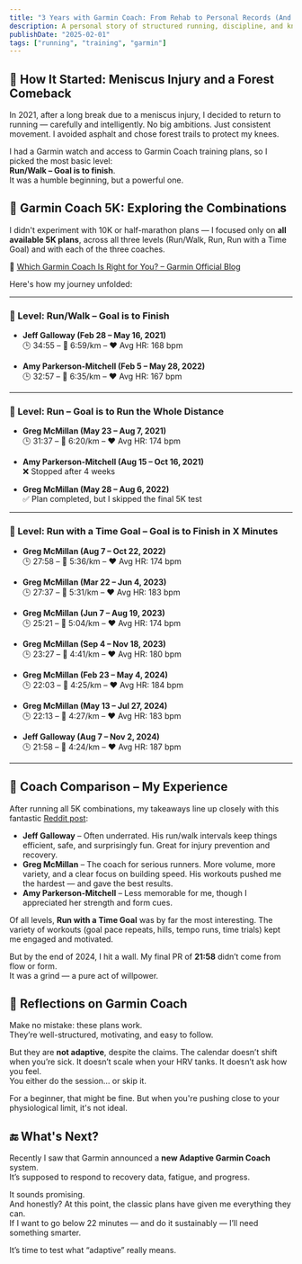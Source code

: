```yaml
---
title: "3 Years with Garmin Coach: From Rehab to Personal Records (And Back to Balance)"
description: A personal story of structured running, discipline, and knowing when to stop chasing numbers.
publishDate: "2025-02-01"
tags: ["running", "training", "garmin"]
---
```


## 🏁 How It Started: Meniscus Injury and a Forest Comeback

In 2021, after a long break due to a meniscus injury, I decided to return to running — carefully and intelligently. No big ambitions. Just consistent movement. I avoided asphalt and chose forest trails to protect my knees. 

I had a Garmin watch and access to Garmin Coach training plans, so I picked the most basic level:  
**Run/Walk – Goal is to finish**.  
It was a humble beginning, but a powerful one.

## 🧠 Garmin Coach 5K: Exploring the Combinations

I didn't experiment with 10K or half-marathon plans — I focused only on **all available 5K plans**, across all three levels (Run/Walk, Run, Run with a Time Goal) and with each of the three coaches.

🔗 [Which Garmin Coach Is Right for You? – Garmin Official Blog](https://www.garmin.com/en-CA/blog/fitness/which-garmin-coach-is-right-for-you/)

Here's how my journey unfolded:

---

### 🥉 Level: Run/Walk – Goal is to Finish

- **Jeff Galloway (Feb 28 – May 16, 2021)**  
  🕒 34:55 – 🏃 6:59/km – ❤️ Avg HR: 168 bpm

- **Amy Parkerson-Mitchell (Feb 5 – May 28, 2022)**  
  🕒 32:57 – 🏃 6:35/km – ❤️ Avg HR: 167 bpm

---

### 🥈 Level: Run – Goal is to Run the Whole Distance

- **Greg McMillan (May 23 – Aug 7, 2021)**  
  🕒 31:37 – 🏃 6:20/km – ❤️ Avg HR: 174 bpm

- **Amy Parkerson-Mitchell (Aug 15 – Oct 16, 2021)**  
  ❌ Stopped after 4 weeks

- **Greg McMillan (May 28 – Aug 6, 2022)**  
  ✅ Plan completed, but I skipped the final 5K test

---

### 🥇 Level: Run with a Time Goal – Goal is to Finish in X Minutes

- **Greg McMillan (Aug 7 – Oct 22, 2022)**  
  🕒 27:58 – 🏃 5:36/km – ❤️ Avg HR: 174 bpm

- **Greg McMillan (Mar 22 – Jun 4, 2023)**  
  🕒 27:37 – 🏃 5:31/km – ❤️ Avg HR: 183 bpm

- **Greg McMillan (Jun 7 – Aug 19, 2023)**  
  🕒 25:21 – 🏃 5:04/km – ❤️ Avg HR: 174 bpm

- **Greg McMillan (Sep 4 – Nov 18, 2023)**  
  🕒 23:27 – 🏃 4:41/km – ❤️ Avg HR: 180 bpm

- **Greg McMillan (Feb 23 – May 4, 2024)**  
  🕒 22:03 – 🏃 4:25/km – ❤️ Avg HR: 184 bpm

- **Greg McMillan (May 13 – Jul 27, 2024)**  
  🕒 22:13 – 🏃 4:27/km – ❤️ Avg HR: 183 bpm

- **Jeff Galloway (Aug 7 – Nov 2, 2024)**  
  🕒 21:58 – 🏃 4:24/km – ❤️ Avg HR: 187 bpm

---

## 🧠 Coach Comparison – My Experience

After running all 5K combinations, my takeaways line up closely with this fantastic [Reddit post](https://www.reddit.com/r/Garmin/comments/18almv4/i_ran_all_9_garmin_coach_5k_plans/):

- **Jeff Galloway** – Often underrated. His run/walk intervals keep things efficient, safe, and surprisingly fun. Great for injury prevention and recovery.  
- **Greg McMillan** – The coach for serious runners. More volume, more variety, and a clear focus on building speed. His workouts pushed me the hardest — and gave the best results.  
- **Amy Parkerson-Mitchell** – Less memorable for me, though I appreciated her strength and form cues.

Of all levels, **Run with a Time Goal** was by far the most interesting. The variety of workouts (goal pace repeats, hills, tempo runs, time trials) kept me engaged and motivated.  

But by the end of 2024, I hit a wall. My final PR of **21:58** didn’t come from flow or form.  
It was a grind — a pure act of willpower.

## 🧭 Reflections on Garmin Coach

Make no mistake: these plans work.  
They’re well-structured, motivating, and easy to follow.

But they are **not adaptive**, despite the claims. The calendar doesn’t shift when you’re sick. It doesn’t scale when your HRV tanks. It doesn’t ask how you feel.  
You either do the session… or skip it.

For a beginner, that might be fine. But when you're pushing close to your physiological limit, it's not ideal.

## 🔚 What's Next?

Recently I saw that Garmin announced a **new Adaptive Garmin Coach** system.  
It’s supposed to respond to recovery data, fatigue, and progress.

It sounds promising.  
And honestly? At this point, the classic plans have given me everything they can.  
If I want to go below 22 minutes — and do it sustainably — I’ll need something smarter.

It’s time to test what “adaptive” really means.

